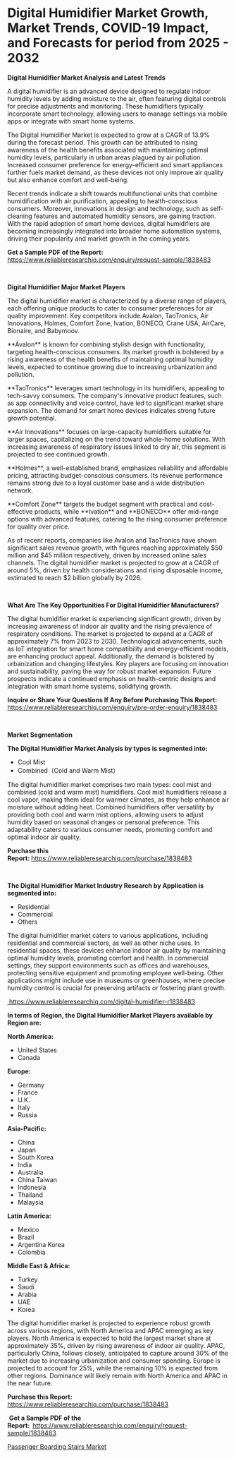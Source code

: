 <p><h1>Digital Humidifier Market Growth, Market Trends, COVID-19 Impact, and Forecasts for period from 2025 - 2032</h1></p><p><strong>Digital Humidifier Market Analysis and Latest Trends</strong></p>
<p><p>A digital humidifier is an advanced device designed to regulate indoor humidity levels by adding moisture to the air, often featuring digital controls for precise adjustments and monitoring. These humidifiers typically incorporate smart technology, allowing users to manage settings via mobile apps or integrate with smart home systems.</p><p>The Digital Humidifier Market is expected to grow at a CAGR of 13.9% during the forecast period. This growth can be attributed to rising awareness of the health benefits associated with maintaining optimal humidity levels, particularly in urban areas plagued by air pollution. Increased consumer preference for energy-efficient and smart appliances further fuels market demand, as these devices not only improve air quality but also enhance comfort and well-being.</p><p>Recent trends indicate a shift towards multifunctional units that combine humidification with air purification, appealing to health-conscious consumers. Moreover, innovations in design and technology, such as self-cleaning features and automated humidity sensors, are gaining traction. With the rapid adoption of smart home devices, digital humidifiers are becoming increasingly integrated into broader home automation systems, driving their popularity and market growth in the coming years.</p></p>
<p><strong>Get a Sample PDF of the Report:&nbsp;</strong> <a href="https://www.reliableresearchiq.com/enquiry/request-sample/1838483?utm_campaign=2196&utm_medium=2&utm_source=Github&utm_content=ia&utm_term=22022025&utm_id=digital-humidifier">https://www.reliableresearchiq.com/enquiry/request-sample/1838483</a></p>
<p>&nbsp;</p>
<p><strong>Digital Humidifier Major Market Players</strong></p>
<p><p>The digital humidifier market is characterized by a diverse range of players, each offering unique products to cater to consumer preferences for air quality improvement. Key competitors include Avalon, TaoTronics, Air Innovations, Holmes, Comfort Zone, Ivation, BONECO, Crane USA, AirCare, Bionaire, and Babymoov.</p><p>**Avalon** is known for combining stylish design with functionality, targeting health-conscious consumers. Its market growth is bolstered by a rising awareness of the health benefits of maintaining optimal humidity levels, expected to continue growing due to increasing urbanization and pollution.</p><p>**TaoTronics** leverages smart technology in its humidifiers, appealing to tech-savvy consumers. The company's innovative product features, such as app connectivity and voice control, have led to significant market share expansion. The demand for smart home devices indicates strong future growth potential.</p><p>**Air Innovations** focuses on large-capacity humidifiers suitable for larger spaces, capitalizing on the trend toward whole-home solutions. With increasing awareness of respiratory issues linked to dry air, this segment is projected to see continued growth.</p><p>**Holmes**, a well-established brand, emphasizes reliability and affordable pricing, attracting budget-conscious consumers. Its revenue performance remains strong due to a loyal customer base and a wide distribution network.</p><p>**Comfort Zone** targets the budget segment with practical and cost-effective products, while **Ivation** and **BONECO** offer mid-range options with advanced features, catering to the rising consumer preference for quality over price.</p><p>As of recent reports, companies like Avalon and TaoTronics have shown significant sales revenue growth, with figures reaching approximately $50 million and $45 million respectively, driven by increased online sales channels. The digital humidifier market is projected to grow at a CAGR of around 5%, driven by health considerations and rising disposable income, estimated to reach $2 billion globally by 2026.</p></p>
<p>&nbsp;</p>
<p><strong>What Are The Key Opportunities For Digital Humidifier Manufacturers?</strong></p>
<p><p>The digital humidifier market is experiencing significant growth, driven by increasing awareness of indoor air quality and the rising prevalence of respiratory conditions. The market is projected to expand at a CAGR of approximately 7% from 2023 to 2030. Technological advancements, such as IoT integration for smart home compatibility and energy-efficient models, are enhancing product appeal. Additionally, the demand is bolstered by urbanization and changing lifestyles. Key players are focusing on innovation and sustainability, paving the way for robust market expansion. Future prospects indicate a continued emphasis on health-centric designs and integration with smart home systems, solidifying growth.</p></p>
<p><strong>Inquire or Share Your Questions If Any Before Purchasing This Report:</strong> <a href="https://www.reliableresearchiq.com/enquiry/pre-order-enquiry/1838483?utm_campaign=2196&utm_medium=2&utm_source=Github&utm_content=ia&utm_term=22022025&utm_id=digital-humidifier">https://www.reliableresearchiq.com/enquiry/pre-order-enquiry/1838483</a></p>
<p>&nbsp;</p>
<p><strong>Market Segmentation</strong></p>
<p><strong>The Digital Humidifier Market Analysis by types is segmented into:</strong></p>
<p><ul><li>Cool Mist</li><li>Combined（Cold and Warm Mist）</li></ul></p>
<p><p>The digital humidifier market comprises two main types: cool mist and combined (cold and warm mist) humidifiers. Cool mist humidifiers release a cool vapor, making them ideal for warmer climates, as they help enhance air moisture without adding heat. Combined humidifiers offer versatility by providing both cool and warm mist options, allowing users to adjust humidity based on seasonal changes or personal preference. This adaptability caters to various consumer needs, promoting comfort and optimal indoor air quality.</p></p>
<p><strong>Purchase this Report:&nbsp;</strong><a href="https://www.reliableresearchiq.com/purchase/1838483?utm_campaign=2196&utm_medium=2&utm_source=Github&utm_content=ia&utm_term=22022025&utm_id=digital-humidifier">https://www.reliableresearchiq.com/purchase/1838483</a></p>
<p>&nbsp;</p>
<p><strong>The Digital Humidifier Market Industry Research by Application is segmented into:</strong></p>
<p><ul><li>Residential</li><li>Commercial</li><li>Others</li></ul></p>
<p><p>The digital humidifier market caters to various applications, including residential and commercial sectors, as well as other niche uses. In residential spaces, these devices enhance indoor air quality by maintaining optimal humidity levels, promoting comfort and health. In commercial settings, they support environments such as offices and warehouses, protecting sensitive equipment and promoting employee well-being. Other applications might include use in museums or greenhouses, where precise humidity control is crucial for preserving artifacts or fostering plant growth.</p></p>
<p><a href="https://www.reliableresearchiq.com/digital-humidifier-r1838483?utm_campaign=2196&utm_medium=2&utm_source=Github&utm_content=ia&utm_term=22022025&utm_id=digital-humidifier">&nbsp;https://www.reliableresearchiq.com/digital-humidifier-r1838483</a></p>
<p><strong>In terms of Region, the Digital Humidifier Market Players available by Region are:</strong></p>
<p>
    <p> <strong> North America: </strong>
        <ul>
            <li>United States</li>
            <li>Canada</li>
        </ul>
        </p> 
    <p> <strong> Europe: </strong>
        <ul>
            <li>Germany</li>
            <li>France</li>
            <li>U.K.</li>
            <li>Italy</li>
            <li>Russia</li>
        </ul>
        </p> 
    <p> <strong> Asia-Pacific: </strong>
        <ul>
            <li>China</li>
            <li>Japan</li>
            <li>South Korea</li>
            <li>India</li>
            <li>Australia</li>
            <li>China Taiwan</li>
            <li>Indonesia</li>
            <li>Thailand</li>
            <li>Malaysia</li>
        </ul>
        </p> 
    <p> <strong> Latin America: </strong>
        <ul>
            <li>Mexico</li>
            <li>Brazil</li>
            <li>Argentina Korea</li>
            <li>Colombia</li>
        </ul>
        </p> 
    <p> <strong> Middle East & Africa: </strong>
        <ul>
            <li>Turkey</li>
            <li>Saudi</li>
            <li>Arabia</li>
            <li>UAE</li>
            <li>Korea</li>
        </ul>
    </p>
    </p>
<p><p>The digital humidifier market is projected to experience robust growth across various regions, with North America and APAC emerging as key players. North America is expected to hold the largest market share at approximately 35%, driven by rising awareness of indoor air quality. APAC, particularly China, follows closely, anticipated to capture around 30% of the market due to increasing urbanization and consumer spending. Europe is projected to account for 25%, while the remaining 10% is expected from other regions. Dominance will likely remain with North America and APAC in the near future.</p></p>
<p><strong>Purchase this Report: </strong><a href="https://www.reliableresearchiq.com/purchase/1838483?utm_campaign=2196&utm_medium=2&utm_source=Github&utm_content=ia&utm_term=22022025&utm_id=digital-humidifier">https://www.reliableresearchiq.com/purchase/1838483</a></p>
<p>&nbsp;<strong>Get a Sample PDF of the Report:&nbsp;&nbsp;</strong><a href="https://www.reliableresearchiq.com/enquiry/request-sample/1838483?utm_campaign=2196&utm_medium=2&utm_source=Github&utm_content=ia&utm_term=22022025&utm_id=digital-humidifier">https://www.reliableresearchiq.com/enquiry/request-sample/1838483</a></p>
<p><strong></strong></p>
<p><p><a href="https://github.com/rosamariarocque98/Market-Research-Report-List-1/blob/main/passenger-boarding-stairs-market.md?utm_campaign=2196&utm_medium=2&utm_source=Github&utm_content=ia&utm_term=22022025&utm_id=digital-humidifier">Passenger Boarding Stairs Market</a></p></p>